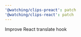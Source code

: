 ```yaml
---
'@watching/clips-preact': patch
'@watching/clips-react': patch
---
```


Improve React translate hook
